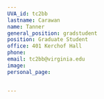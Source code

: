 ```yaml
---
UVA_id: tc2bb
lastname: Carawan
name: Tanner
general_position: gradstudent
position: Graduate Student
office: 401 Kerchof Hall
phone: 
email: tc2bb@virginia.edu
image:
personal_page:


---
```


